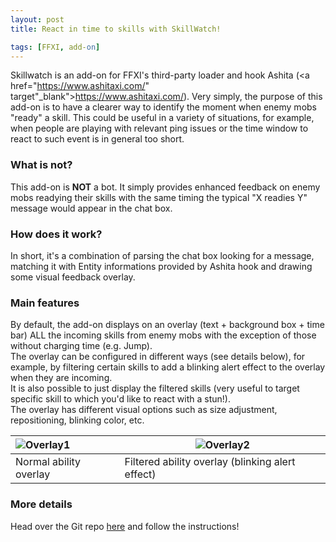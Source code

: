 ```yaml
---
layout: post
title: React in time to skills with SkillWatch!

tags: [FFXI, add-on]
---
```


Skillwatch is an add-on for FFXI's third-party loader and hook Ashita (<a href="https://www.ashitaxi.com/" target"_blank">https://www.ashitaxi.com/</a>).
Very simply, the purpose of this add-on is to have a clearer way to identify the moment when enemy mobs "ready" a skill.
This could be useful in a variety of situations, for example, when people are playing with relevant ping issues or the time window to react to such event is in general too short.
<br>
### What is not?
This add-on is <b>NOT</b> a bot. It simply provides enhanced feedback on enemy mobs readying their skills with the same timing the typical "X readies Y" message would appear in the chat box.
<br>
### How does it work?
In short, it's a combination of parsing the chat box looking for a message, matching it with Entity informations provided by Ashita hook and drawing some visual feedback overlay.
<br>
### Main features
By default, the add-on displays on an overlay (text +  background box + time bar) ALL the incoming skills from enemy mobs with the exception of those without charging time (e.g. Jump).\
The overlay can be configured in different ways (see details below), for example, by filtering certain skills to add a blinking alert effect to the overlay when they are incoming.\
It is also possible to just display the filtered skills (very useful to target specific skill to which you'd like to react with a stun!).\
The overlay has different visual options such as size adjustment, repositioning, blinking color, etc.

![Overlay1](./../img/overlay1fixed.gif)  | ![Overlay2](./../img/overlay2.gif)
:------------------|------------------
Normal ability overlay | Filtered ability overlay (blinking alert effect)

### More details
Head over the Git repo <a href="https://github.com/ariel-logos/SkillWatch/" target="_blank">here</a> and follow the instructions!


